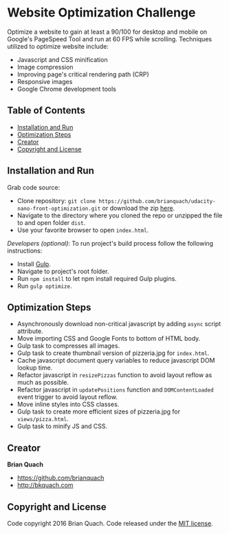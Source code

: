 # Website Optimization Challenge
Optimize a website to gain at least a 90/100 for desktop and mobile on Google's PageSpeed Tool and run at 60 FPS while scrolling. Techniques utilized to optimize website include:
* Javascript and CSS minification
* Image compression
* Improving page's critical rendering path (CRP)
* Responsive images
* Google Chrome development tools

## Table of Contents
* [Installation and Run](#installation-and-run)
* [Optimization Steps](#optimization-steps)
* [Creator](#creator)
* [Copyright and License](#copyright-and-license)

## Installation and Run
Grab code source:
* Clone repository: `git clone https://github.com/brianquach/udacity-nano-front-optimization.git` or download the zip [here](https://github.com/brianquach/udacity-nano-front-optimization/archive/master.zip).
* Navigate to the directory where you cloned the repo or unzipped the file to and open folder `dist`.
* Use your favorite browser to open `index.html`.

*Developers (optional)*:
To run project's build process follow the following instructions:
* Install [Gulp](https://github.com/gulpjs/gulp/blob/master/docs/getting-started.md).
* Navigate to project's root folder.
* Run `npm install` to let npm install required Gulp plugins.
* Run `gulp optimize`.

## Optimization Steps
* Asynchronously download non-critical javascript by adding `async` script attribute.
* Move importing CSS and Google Fonts to bottom of HTML body.
* Gulp task to compresses all images.
* Gulp task to create thumbnail version of pizzeria.jpg for `index.html`.
* Cache javascript document query variables to reduce javascript DOM lookup time.
* Refactor javascript in `resizePizzas` function to avoid layout reflow as much as possible.
* Refactor javascript in `updatePositions` function and `DOMContentLoaded` event trigger to avoid layout reflow.
* Move inline styles into CSS classes.
* Gulp task to create more efficient sizes of pizzeria.jpg for `views/pizza.html`.
* Gulp task to minify JS and CSS.

## Creator
**Brian Quach**
* <https://github.com/brianquach>
* <http://bkquach.com>

## Copyright and License
Code copyright 2016 Brian Quach. Code released under the [MIT license](https://github.com/brianquach/udacity-nano-front-optimization/blob/master/LICENSE).
